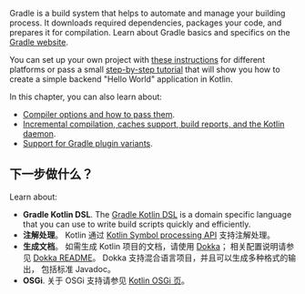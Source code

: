 [//]: # (title: Gradle)

Gradle is a build system that helps to automate and manage your building process. It downloads required dependencies,
packages your code, and prepares it for compilation. Learn about Gradle basics and specifics 
on the [Gradle website](https://docs.gradle.org/current/userguide/getting_started.html).

You can set up your own project with [these instructions](gradle-configure-project.md) for different platforms 
or pass a small [step-by-step tutorial](get-started-with-jvm-gradle-project.md) that will show you how to create a simple backend 
"Hello World" application in Kotlin.

In this chapter, you can also learn about:
* [Compiler options and how to pass them](gradle-compiler-options.md).
* [Incremental compilation, caches support, build reports, and the Kotlin daemon](gradle-compilation-and-caches.md).
* [Support for Gradle plugin variants](gradle-plugin-variants.md).

## 下一步做什么？

Learn about:
* **Gradle Kotlin DSL**. The [Gradle Kotlin DSL](https://docs.gradle.org/current/userguide/kotlin_dsl.html) is a domain specific language 
  that you can use to write build scripts quickly and efficiently.
* **注解处理**。 Kotlin 通过 [Kotlin Symbol processing API](ksp-reference.md) 支持注解处理。
* **生成文档**。 如需生成 Kotlin 项目的文档，请使用 [Dokka](https://github.com/Kotlin/dokka)；
  相关配置说明请参见 [Dokka README](https://github.com/Kotlin/dokka/blob/master/README.md#using-the-maven-plugin)。
  Dokka 支持混合语言项目，并且可以生成多种格式的输出，
  包括标准 Javadoc。
* **OSGi**. 关于 OSGi 支持请参见 [Kotlin OSGi 页](kotlin-osgi.md)。
